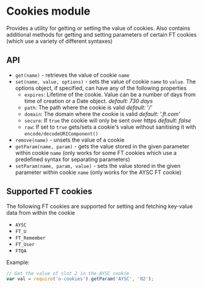 # Cookies module

Provides a utility for getting or setting the value of cookies.  Also contains additional methods for getting and setting parameters of certain FT cookies (which use a variety of different syntaxes)

## API

* `get(name)` - retrieves the value of cookie `name`
* `set(name, value, options)` - sets the value of cookie `name` to `value`. The options object, if specified, can have any of the following properties
	* `expires`: Lifetime of the cookie. Value can be a number of days from time of creation or a Date object. *default: 730 days*
	* `path`: The path where the cookie is valid *default: '/'*
	* `domain`: The domain where the cookie is valid *default: '.ft.com'*
	* `secure`: If `true` the cookie will only be sent over https *default: false*
    * `raw`: If set to `true` gets/sets a cookie's value without sanitising it with `encode/decodeURIComponent()`
* `remove(name)` - unsets the value of a cookie
* `getParam(name, param)` - gets the value stored in the given parameter within cookie `name` (only works for some FT cookies which use a predefined syntax for separating parameters)
* `setParam(name, param, value)` - sets the value stored in the given parameter within cookie `name` (only works for the AYSC FT cookie)

## Supported FT cookies

The following FT cookies are supported for setting and fetching key-value data from within the cookie

* `AYSC`
* `FT_U`
* `FT_Remember`
* `FT_User`
* `FTQA`

Example:

```javascript
// Get the value of slot 2 in the AYSC cookie
var val = require('o-cookies').getParam('AYSC', '02');
```
